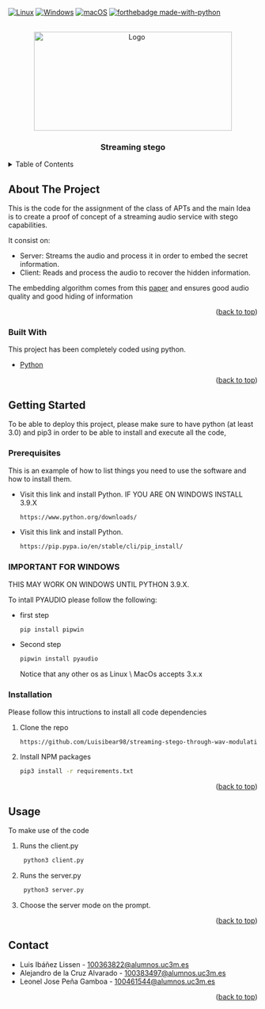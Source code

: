 <div id="top"></div>

[![Linux](https://svgshare.com/i/Zhy.svg)](https://svgshare.com/i/Zhy.svg)
[![Windows](https://svgshare.com/i/ZhY.svg)](https://svgshare.com/i/ZhY.svg)
[![macOS](https://svgshare.com/i/ZjP.svg)](https://svgshare.com/i/ZjP.svg)
[![forthebadge made-with-python](http://ForTheBadge.com/images/badges/made-with-python.svg)](https://www.python.org/)



<!-- PROJECT LOGO -->
<br />
<div align="center">
  <a href="https://github.com/othneildrew/Best-README-Template">
    <img src="https://media.kasperskycontenthub.com/wp-content/uploads/sites/43/2017/08/07172624/170727_steganography-0.jpg" alt="Logo" width="400" height="200">
  </a>

  <h3 align="center">Streaming stego</h3>

 
</div>



<!-- TABLE OF CONTENTS -->
<details>
  <summary>Table of Contents</summary>
  <ol>
    <li>
      <a href="#about-the-project">About The Project</a>
      <ul>
        <li><a href="#built-with">Built With</a></li>
      </ul>
    </li>
    <li>
      <a href="#getting-started">Getting Started</a>
      <ul>
        <li><a href="#prerequisites">Prerequisites</a></li>
        <li><a href="#installation">Installation</a></li>
      </ul>
    </li>
    <li><a href="#usage">Usage</a></li>
    <li><a href="#contact">Contact</a></li>
    
  </ol>
</details>



<!-- ABOUT THE PROJECT -->
## About The Project



This is the code for the assignment of the class of APTs and the main Idea is to create a proof of concept of a streaming audio service with stego capabilities.

It consist on:
* Server: Streams the audio and process it in order to embed the secret information.
* Client: Reads and process the audio to recover the hidden information.


The embedding algorithm comes from this <a href="https://www.researchgate.net/publication/281940948_A_Wav-Audio_Steganography_Algorithm_Based_on_Amplitude_Modifying">paper</a> and ensures good audio quality and good hiding of information

<p align="right">(<a href="#top">back to top</a>)</p>



### Built With

This project has been completely coded using python.

* [Python](https://www.python.org/downloads/)



<p align="right">(<a href="#top">back to top</a>)</p>



<!-- GETTING STARTED -->
## Getting Started

To be able to deploy this project, please make sure to have python (at least 3.0) and pip3 in order to be able to install and execute all the code,

### Prerequisites

This is an example of how to list things you need to use the software and how to install them.
* Visit this link and install Python. IF YOU ARE ON WINDOWS INSTALL 3.9.X
  ```sh
  https://www.python.org/downloads/
  ```

* Visit this link and install Python.
  ```sh
  https://pip.pypa.io/en/stable/cli/pip_install/
  ```

### IMPORTANT FOR WINDOWS

THIS MAY WORK ON WINDOWS UNTIL PYTHON 3.9.X.

To intall PYAUDIO please follow the following:
* first step
  ```sh
  pip install pipwin
  ```

* Second step
  ```sh
  pipwin install pyaudio
  ```
  
  Notice that any other os as Linux \ MacOs accepts 3.x.x

### Installation

Please follow this intructions to install all code dependencies

1. Clone the repo
   ```sh
   https://github.com/Luisibear98/streaming-stego-through-wav-modulation.git
   ```
2. Install NPM packages
   ```sh
   pip3 install -r requirements.txt
   ```


<p align="right">(<a href="#top">back to top</a>)</p>



<!-- USAGE EXAMPLES -->
## Usage

To make use of the code

1. Runs the client.py
   ```sh
    python3 client.py
   ```
2. Runs the server.py
   ```sh
    python3 server.py
   ```
3. Choose the server mode on the prompt.


<p align="right">(<a href="#top">back to top</a>)</p>


<!-- CONTACT -->
## Contact

* Luis Ibáñez Lissen -  100363822@alumnos.uc3m.es
* Alejandro de la Cruz Alvarado - 100383497@alumnos.uc3m.es
* Leonel Jose Peña Gamboa - 100461544@alumnos.uc3m.es

<p align="right">(<a href="#top">back to top</a>)</p>


